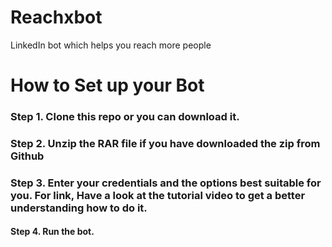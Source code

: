 # Reachxbot
LinkedIn bot which helps you reach more people 

<H1>How to Set up your Bot</H1>

<h3> Step 1. Clone this repo or you can download it.</h3>
<h3> Step 2. Unzip the RAR file if you have downloaded the zip from Github</h3>
<h3> Step 3. Enter your credentials and the options best suitable for you. For link, Have a look at the tutorial video to get a better understanding how to do it.</h3>
<h4> Step 4. Run the bot.</h4>


